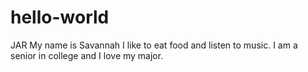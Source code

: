 # hello-world
JAR
My name is Savannah I like to eat food and listen to music.
I am a senior in college and I love my major. 
